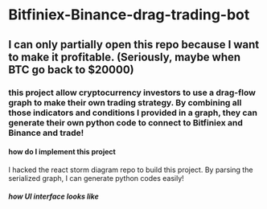 # Bitfiniex-Binance-drag-trading-bot

## I can only partially open this repo because I want to make it profitable. (Seriously, maybe when BTC go back to $20000)

### this project allow cryptocurrency investors to use a drag-flow graph to make their own trading strategy. By combining all those indicators and conditions I provided in a graph, they can generate their own python code to connect to Bitfiniex and Binance and trade!

#### how do I implement this project
I hacked the react storm diagram repo to build this project. By parsing the serialized graph, I can generate python codes easily!

##### how UI interface looks like
